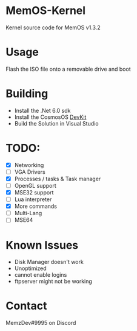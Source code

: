 # MemOS-Kernel
Kernel source code for MemOS v1.3.2

# Usage
Flash the ISO file onto a removable drive and boot

# Building
- Install the .Net 6.0 sdk
- Install the CosmosOS [DevKit](https://www.gocosmos.org/download/)
- Build the Solution in Visual Studio

# TODO:
- [x] Networking
- [ ] VGA Drivers
- [x] Processes / tasks & Task manager
- [ ] OpenGL support
- [x] MSE32 support
- [ ] Lua interpreter
- [x] More commands
- [ ] Multi-Lang
- [ ] MSE64

# Known Issues
- Disk Manager doesn't work
- Unoptimized
- cannot enable logins
- ftpserver might not be working

# Contact
MemzDev#9995 on Discord
